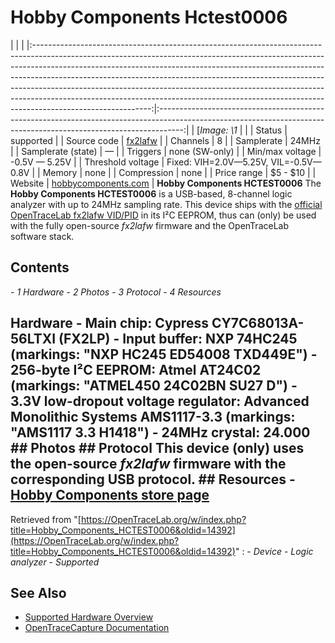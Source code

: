 # Hobby Components Hctest0006
| | | |:-----------------------------------------------------------------------------------------------------------------------------------------------------------------------------------------------------------------------------------------------------------------------------------------------------------------------------------------------------------------------------------------------------------------------------------------------------------------------------------------------------------------:|:------------------------------------------------------------------------------------------------------------------------------------------------------------------:| | [*Image: \1* | | | Status | supported | | Source code | [fx2lafw](http://github.com/OpenTraceLab/?p=OpenTraceCapture.git;a=tree;f=src/hardware/fx2lafw) | | Channels | 8 | | Samplerate | 24MHz | | Samplerate (state) | — | | Triggers | none (SW-only) | | Min/max voltage | -0.5V — 5.25V | | Threshold voltage | Fixed: VIH=2.0V—5.25V, VIL=-0.5V—0.8V | | Memory | none | | Compression | none | | Price range | \$5 - \$10 | | Website | [hobbycomponents.com](http://hobbycomponents.com/test/243-hobby-components-usb-8ch-24mhz-8-channel-logic-analyser) | **Hobby Components HCTEST0006** The **Hobby Components HCTEST0006** is a USB-based, 8-channel logic analyzer with up to 24MHz sampling rate. This device ships with the [official OpenTraceLab fx2lafw VID/PID](http://OpenTraceLab.org/blog/OpenTraceLab-firmware-fx2lafw-013-released) in its I²C EEPROM, thus can (only) be used with the fully open-source *fx2lafw* firmware and the OpenTraceLab software stack.
## Contents
\- *1 Hardware* \- *2 Photos* \- *3 Protocol* \- *4 Resources*
## Hardware \- **Main chip**: Cypress CY7C68013A-56LTXI (FX2LP) \- **Input buffer**: NXP 74HC245 (markings: "NXP HC245 ED54008 TXD449E") \- **256-byte I²C EEPROM**: Atmel AT24C02 (markings: "ATMEL450 24C02BN SU27 D") \- **3.3V low-dropout voltage regulator**: Advanced Monolithic Systems AMS1117-3.3 (markings: "AMS1117 3.3 H1418") \- **24MHz crystal**: 24.000 ## Photos ## Protocol This device (only) uses the open-source *fx2lafw* firmware with the corresponding USB protocol. ## Resources \- [Hobby Components store page](http://hobbycomponents.com/test/243-hobby-components-usb-8ch-24mhz-8-channel-logic-analyser)
Retrieved from "[https://OpenTraceLab.org/w/index.php?title=Hobby_Components_HCTEST0006&oldid=14392](https://OpenTraceLab.org/w/index.php?title=Hobby_Components_HCTEST0006&oldid=14392)"
: \- *Device* \- *Logic analyzer* \- *Supported*
## See Also
- [Supported Hardware Overview](../supported-hardware.md)
- [OpenTraceCapture Documentation](../../opentracecapture/overview.md)
